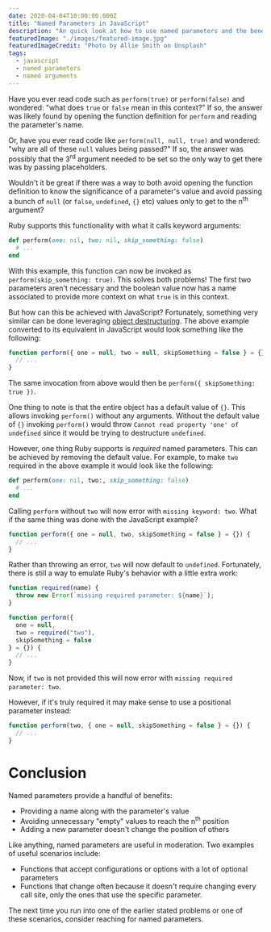 ```yaml
---
date: 2020-04-04T10:00:00.000Z
title: "Named Parameters in JavaScript"
description: "An quick look at how to use named parameters and the benefits."
featuredImage: "./images/featured-image.jpg"
featuredImageCredit: "Photo by Allie Smith on Unsplash"
tags:
  - javascript
  - named parameters
  - named arguments
---
```


Have you ever read code such as `perform(true)` or `perform(false)` and
wondered: "what does `true` or `false` mean in this context?" If so, the answer
was likely found by opening the function definition for `perform` and reading
the parameter's name.

Or, have you ever read code like `perform(null, null, true)` and wondered: "why
are all of these `null` values being passed?" If so, the answer was possibly
that the 3<sup>rd</sup> argument needed to be set so the only way to get there
was by passing placeholders.

Wouldn't it be great if there was a way to both avoid opening the function
definition to know the significance of a parameter's value and avoid passing
a bunch of `null` (or `false`, `undefined`, `{}` etc) values only to get to the
n<sup>th</sup> argument?

Ruby supports this functionality with what it calls keyword arguments:

```ruby
def perform(one: nil, two: nil, skip_something: false)
  # ...
end
```

With this example, this function can now be invoked as
`perform(skip_something: true)`. This solves both problems! The first two
parameters aren't necessary and the boolean value now has a name associated to
provide more context on what `true` is in this context.

But how can this be achieved with JavaScript? Fortunately, something very
similar can be done leveraging
[object destructuring](https://developer.mozilla.org/en-US/docs/Web/JavaScript/Reference/Operators/Destructuring_assignment#Object_destructuring). The above example converted to
its equivalent in JavaScript would look something like the following:

```javascript
function perform({ one = null, two = null, skipSomething = false } = {}) {
  // ...
}
```

The same invocation from above would then be `perform({ skipSomething: true })`.

One thing to note is that the entire object has a default value of `{}`. This allows
invoking `perform()` without any arguments. Without the default value of `{}`
invoking `perform()` would throw `Cannot read property 'one' of undefined` since
it would be trying to destructure `undefined`.

However, one thing Ruby supports is _required_ named parameters. This can
be achieved by removing the default value. For example, to make `two` required
in the above example it would look like the following:

```ruby
def perform(one: nil, two:, skip_something: false)
  # ...
end
```

Calling `perform` without `two` will now error with `missing keyword: two`. What
if the same thing was done with the JavaScript example?

```javascript
function perform({ one = null, two, skipSomething = false } = {}) {
  // ...
}
```

Rather than throwing an error, `two` will now default to `undefined`. Fortunately,
there is still a way to emulate Ruby's behavior with a little extra work:

```javascript
function required(name) {
  throw new Error(`missing required parameter: ${name}`);
}

function perform({
  one = null,
  two = required("two"),
  skipSomething = false
} = {}) {
  // ...
}
```

Now, if `two` is not provided this will now error with
`missing required parameter: two`.

However, if it's truly required it may make sense to use a positional parameter
instead:

```javascript
function perform(two, { one = null, skipSomething = false } = {}) {
  // ...
}
```

# Conclusion

Named parameters provide a handful of benefits:

- Providing a name along with the parameter's value
- Avoiding unnecessary "empty" values to reach the n<sup>th</sup> position
- Adding a new parameter doesn't change the position of others

Like anything, named parameters are useful in moderation. Two examples of
useful scenarios include:

- Functions that accept configurations or options with a lot of optional parameters
- Functions that change often because it doesn't require changing every
  call site, only the ones that use the specific parameter.

The next time you run into one of the earlier stated problems or one of these 
scenarios, consider reaching for named parameters.
